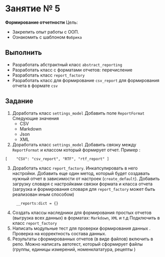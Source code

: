 # Занятие № 5
**Формирование отчетности**
Цель:
- Закрепить опыт работы с ООП.
- Ознакомить с шаблоном `Фабрика`

## Выполнить
* Разработать абстрактный класс `abstract_reporting`
* Разработать класс с форматами отчетов: перечисление
* Разработать класс `report_factory` 
* Разработать класс для формирование `csv_report` для формирования отчета в формате `csv`

## Задание
1. Доработать класс `settings_model`
  Добавить поле `ReportFormat` Следующие значения
	- CSV
	- Markdown
	- Json
	- XML
2. Доработать класс `settings_model` 
Добавить связку между `ReportFormat` и классом который формирует отчет. 
Пример :
```
[    "CSV": "csv_report", "RTF", "rtf_report" ]
```
3. Доработать класс  `report_factory`. 
Инкапсулировать в него настройки. Добавить еще один метод, который будет создавать нужный отчет в зависимости от настроек (`create_default`). 
Добавить загрузку словаря с настройками связки формата и класса отчета (загрузка и формирования словаря для `report_factory` может быть реализован иным способом)
```
     __reports:dict = {}
```
4. Создать классы наследники для формирования простых отчетов (выгрузка всех данных) в форматах: `Markdown`, `XML` и т.д  Подключить  в класс `report_factory`
5. Написать модульные тест для проверки формирования данных . Проверка на корректность состава данных.
6. Результаты сформированных отчетов (в виде файлов) включить в репо. Можно написать автотест, который сформирует файлы (группы, единицы измерений, номенклататура, рецепты )

